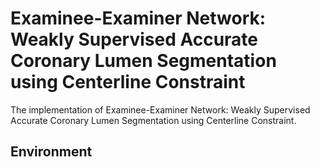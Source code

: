 # Examinee-Examiner Network: Weakly Supervised Accurate Coronary Lumen Segmentation using Centerline Constraint

The implementation of Examinee-Examiner Network: Weakly Supervised Accurate Coronary Lumen Segmentation using Centerline Constraint.

## Environment

